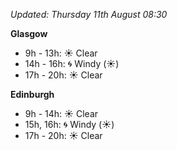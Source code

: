 *Updated: Thursday 11th August 08:30*

**Glasgow**

* 9h - 13h: :sunny: Clear
* 14h - 16h: :cyclone: Windy (:sunny:)
* 17h - 20h: :sunny: Clear

**Edinburgh**

* 9h - 14h: :sunny: Clear
* 15h, 16h: :cyclone: Windy (:sunny:)
* 17h - 20h: :sunny: Clear
